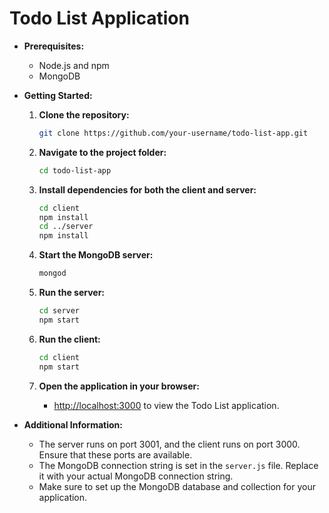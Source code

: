 # Todo List Application

- **Prerequisites:**

  - Node.js and npm
  - MongoDB

- **Getting Started:**

  1. **Clone the repository:**

     ```bash
     git clone https://github.com/your-username/todo-list-app.git
     ```

  2. **Navigate to the project folder:**

     ```bash
     cd todo-list-app
     ```

  3. **Install dependencies for both the client and server:**

     ```bash
     cd client
     npm install
     cd ../server
     npm install
     ```

  4. **Start the MongoDB server:**

     ```bash
     mongod
     ```

  5. **Run the server:**

     ```bash
     cd server
     npm start
     ```

  6. **Run the client:**

     ```bash
     cd client
     npm start
     ```

  7. **Open the application in your browser:**
     - [http://localhost:3000](http://localhost:3000) to view the Todo List application.

- **Additional Information:**

  - The server runs on port 3001, and the client runs on port 3000. Ensure that these ports are available.
  - The MongoDB connection string is set in the `server.js` file. Replace it with your actual MongoDB connection string.
  - Make sure to set up the MongoDB database and collection for your application.
